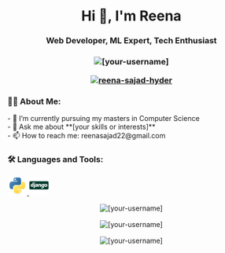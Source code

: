 <!-- Title Section -->
<h1 align="center">Hi 👋, I'm Reena</h1>
<h3 align="center">Web Developer, ML Expert, Tech Enthusiast<h3>

<!-- Badges -->
<p align="center">
  <img src="https://komarev.com/ghpvc/?username=[your-username]&label=Profile%20views&color=0e75b6&style=flat" alt="[your-username]" /> 
</p>

<!-- Social Links -->
<p align="center">
  <a href="https://linkedin.com/in/reena-sajad-hyder/" target="blank">
    <img align="center" src="https://cdn.jsdelivr.net/npm/simple-icons@3.0.1/icons/linkedin.svg" alt="reena-sajad-hyder" height="30" width="40" />
  </a>
</p>

<!-- About Me Section -->
<h3 align="left">👨‍💻 About Me:</h3>
<p align="left">
- 🌱 I’m currently pursuing my masters in Computer Science <br>
- 💬 Ask me about **[your skills or interests]** <br>
- 📫 How to reach me: reenasajad22@gmail.com <br>
</p>

<!-- Tech Stack / Languages -->
<h3 align="left">🛠 Languages and Tools:</h3>
<p align="left">
  <a href="https://www.python.org" target="_blank"> 
    <img src="https://raw.githubusercontent.com/devicons/devicon/master/icons/python/python-original.svg" alt="python" width="40" height="40"/> 
  </a> 
  <a href="https://www.djangoproject.com/" target="_blank"> 
    <img src="https://raw.githubusercontent.com/devicons/devicon/master/icons/django/django-original.svg" alt="django" width="40" height="40"/> 
  </a> 
  <!-- Add more tools and languages as needed -->
</p>

<!-- GitHub Stats -->
<p align="center">
  <img align="center" src="https://github-readme-stats.vercel.app/api?username=[your-username]&show_icons=true&locale=en" alt="[your-username]" />
</p>

<!-- Streak Stats -->
<p align="center">
  <img align="center" src="https://github-readme-streak-stats.herokuapp.com/?user=[your-username]" alt="[your-username]" />
</p>

<!-- Top Languages -->
<p align="center">
  <img align="center" src="https://github-readme-stats.vercel.app/api/top-langs?username=[your-username]&show_icons=true&locale=en&layout=compact" alt="[your-username]" />
</p>
